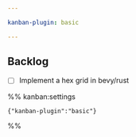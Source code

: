 ```yaml
---

kanban-plugin: basic

---
```


## Backlog

- [ ] Implement a hex grid in bevy/rust




%% kanban:settings
```
{"kanban-plugin":"basic"}
```
%%